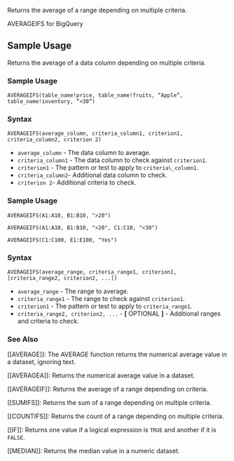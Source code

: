 Returns the average of a range depending on multiple criteria.

AVERAGEIFS for BigQuery

Sample Usage
------------

Returns the average of a data column depending on multiple criteria.

### Sample Usage

`AVERAGEIFS(table_name!price, table_name!fruits, “Apple”, table_name!inventory, “<30”)`

### Syntax

`AVERAGEIFS(average_column, criteria_column1, criterion1, criteria_column2, criterion 2)`

* `average_column` - The data column to average.
* `criteria_column1` - The data column to check against `criterion1`.
* `criterion1` - The pattern or test to apply to `criteria\_column1`.
* `criteria_column2`- Additional data column to check.
* `criterion 2`- Additional criteria to check.

### Sample Usage

`AVERAGEIFS(A1:A10, B1:B10, ">20")`

`AVERAGEIFS(A1:A10, B1:B10, ">20", C1:C10, "<30")`

`AVERAGEIFS(C1:C100, E1:E100, "Yes")`

### Syntax

`AVERAGEIFS(average_range, criteria_range1, criterion1, [criteria_range2, criterion2, ...])`

* `average_range` - The range to average.
* `criteria_range1` - The range to check against `criterion1`.
* `criterion1` - The pattern or test to apply to `criteria_range1`.
* `criteria_range2, criterion2, ...` - **[** OPTIONAL **]** - Additional ranges and criteria to check.

### See Also

[[AVERAGE]]: The AVERAGE function returns the numerical average value in a dataset, ignoring text.

[[AVERAGEA]]: Returns the numerical average value in a dataset.

[[AVERAGEIF]]: Returns the average of a range depending on criteria.

[[SUMIFS]]: Returns the sum of a range depending on multiple criteria.

[[COUNTIFS]]: Returns the count of a range depending on multiple criteria.

[[IF]]: Returns one value if a logical expression is `TRUE` and another if it is `FALSE`.

[[MEDIAN]]: Returns the median value in a numeric dataset.